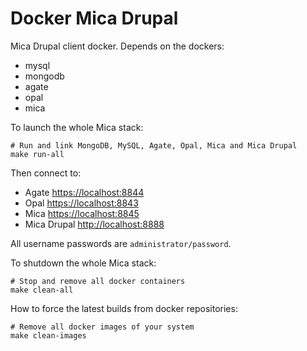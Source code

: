 Docker Mica Drupal
==================

Mica Drupal client docker. Depends on the dockers:

* mysql
* mongodb
* agate
* opal
* mica

To launch the whole Mica stack:

```
# Run and link MongoDB, MySQL, Agate, Opal, Mica and Mica Drupal
make run-all
```

Then connect to:

* Agate [https://localhost:8844](https://localhost:8844)
* Opal [https://localhost:8843](https://localhost:8843)
* Mica [https://localhost:8845](https://localhost:8845)
* Mica Drupal [http://localhost:8888](http://localhost:8888)

All username passwords are `administrator/password`.

To shutdown the whole Mica stack:

```
# Stop and remove all docker containers
make clean-all
```

How to force the latest builds from docker repositories:

```
# Remove all docker images of your system
make clean-images
```

